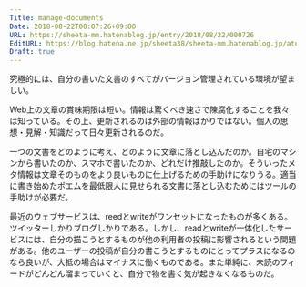 ```yaml
---
Title: manage-documents
Date: 2018-08-22T00:07:26+09:00
URL: https://sheeta-mm.hatenablog.jp/entry/2018/08/22/000726
EditURL: https://blog.hatena.ne.jp/sheeta38/sheeta-mm.hatenablog.jp/atom/entry/10257846132613251637
Draft: true
---
```


 究極的には、自分の書いた文書のすべてがバージョン管理されている環境が望ましい。
 
 Web上の文章の賞味期限は短い。情報は驚くべき速さで陳腐化することを我々は知っている。その上、更新されるのは外部の情報ばかりではない。個人の思想・見解・知識だって日々更新されるのだ。

 一つの文書をどのように考え、どのように文章に落とし込んだのか。自宅のマシンから書いたのか、スマホで書いたのか、どれだけ推敲したのか。そういったメタ情報は文章そのものをより良いものに仕上げるための手助けになりうる。適当に書き始めたポエムを最低限人に見せられる文書に落とし込むためにはツールの手助けが必要だ。

最近のウェブサービスは、reedとwriteがワンセットになったものが多くある。ツイッターしかりブログしかりである。しかし、readとwriteが一体化したサービスには、自分の描こうとするものが他の利用者の投稿に影響されるという問題がある。他のユーザーの投稿が自分の書こうとするものにとってプラスになるのなら良いが、大抵の場合はマイナスに働くものである。また単純に、未読のフィードがどんどん溜まっていくと、自分で物を書く気が起きなくなるものだ。